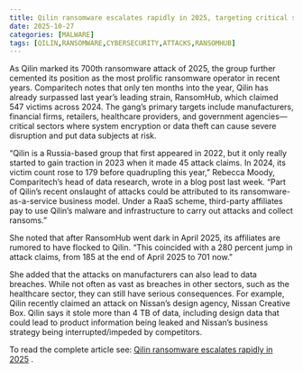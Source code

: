 ```yaml
---
title: Qilin ransomware escalates rapidly in 2025, targeting critical sectors with 700 attacks amid RansomHub shutdown
date: 2025-10-27
categories: [MALWARE]
tags: [QILIN,RANSOMWARE,CYBERSECURITY,ATTACKS,RANSOMHUB]
---
```


As Qilin marked its 700th ransomware attack of 2025, the group further cemented its position as the most prolific ransomware operator in recent years. Comparitech notes that only ten months into the year, Qilin has already surpassed last year’s leading strain, RansomHub, which claimed 547 victims across 2024. The gang’s primary targets include manufacturers, financial firms, retailers, healthcare providers, and government agencies—critical sectors where system encryption or data theft can cause severe disruption and put data subjects at risk.

“Qilin is a Russia-based group that first appeared in 2022, but it only really started to gain traction in 2023 when it made 45 attack claims. In 2024, its victim count rose to 179 before quadrupling this year,” Rebecca Moody, Comparitech’s head of data research, wrote in a blog post last week. “Part of Qilin’s recent onslaught of attacks could be attributed to its ransomware-as-a-service business model. Under a RaaS scheme, third-party affiliates pay to use Qilin’s malware and infrastructure to carry out attacks and collect ransoms.”

She noted that after RansomHub went dark in April 2025, its affiliates are rumored to have flocked to Qilin. “This coincided with a 280 percent jump in attack claims, from 185 at the end of April 2025 to 701 now.”

She added that the attacks on manufacturers can also lead to data breaches. While not often as vast as breaches in other sectors, such as the healthcare sector, they can still have serious consequences. For example, Qilin recently claimed an attack on Nissan’s design agency, Nissan Creative Box. Qilin says it stole more than 4 TB of data, including design data that could lead to product information being leaked and Nissan’s business strategy being interrupted/impeded by competitors.

To read the complete article see: [Qilin ransomware escalates rapidly in 2025](https://industrialcyber.co/ransomware/qilin-ransomware-escalates-rapidly-in-2025-targeting-critical-sectors-with-700-attacks-amid-ransomhub-shutdown/) .
